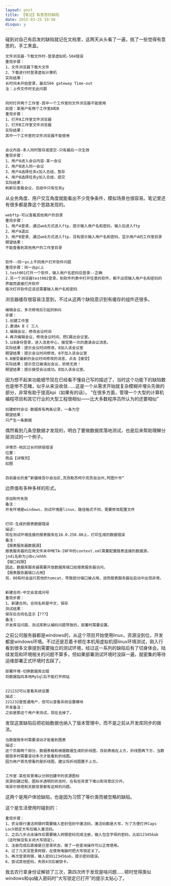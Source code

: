 ```yaml
---
layout: post
title: 【笔记】有意思的缺陷
date: 2015-03-25 19:58
disqus: y
---
```


碰到对自己有启发的缺陷就记在文档里，这两天从头看了一遍，挑了一些觉得有意思的，手工黑盒。

```
文件浏览器-下载文件时-登录虚拟机-504错误
重现步骤：
1、文件浏览器下载大文件
2、下载进行时登录虚拟计算机
实际结果：
长时间未开始登录，最后504 gateway Time-out
注：上传文件时无此问题


同时打开两个工作室-其中一个工作室的文件浏览器不能使用
前提：某用户有两个工作室A和B
重现步骤：
1、打开A工作室文件浏览器
2、打开B工作室文件浏览器
实际结果：
其中一个工作室的文件浏览器不能使用


会议内容-多人同时暂存或提交-只有最后一次生效
重现步骤：
1、用户A进入会议内容-某一会议
2、用户B进入同一会议
3、用户A选择任务x加入总结，暂存
4、用户B选择任务y加入总结，提交
实际结果：
刷新后查看会议，总结中只有任务y
```
从业务角度、用户交互角度就能看出不少竞争条件，模拟场景也很容易。笔记里还有很多都是靠这个思路发现的。


```
webftp-可以查看其他用户的目录
重现步骤：
1、用户A登录，通过web方式进入ftp，提示输入用户名和密码，输入后进入ftp
2、用户A退出
3、用户B登录，通过web方式进入ftp，没有提示输入用户名和密码，显示用户A的工作室目录
期望结果：
不能查看到其他用户的工作室目录


软件--同一pc上不同用户打开软件问题
重现步骤：同一台pc上
1.test001打开一个软件，输入用户名密码后登录--正确
2.另一个浏览器test002登录，到软件列表中打开任意的软件，都不出现输入用户名和密码的界面而直接打开软件
每次打开软件应该还需要输入用户名和密码
```
浏览器缓存很容易注意到，不过从这两个缺陷意识到有缓存的组件还很多。


```
编辑会议，多次修改后引起的BUG
步骤：
1.创建工作室
2.邀请A B C 三人
3.编辑会议，修改会议时间
4.再次编辑会议，修改会议时间，把C踢出会议室。
5.以B身份登录，进入消息中心，接受第一次的邀请会议消息。
实际结果：提示会议时间修改，B加入该会议室
期望结果：提示会议时间修改，B不加入该会议室
6.B接受最新的会议时间修改的消息，点击【接受】
实际结果：提示您已被请出会议，拒绝无效！
期望结果：提示接受会议成功。B加入该会议室。
```
因为想不起来功能细节现在已经看不懂自己写的描述了，当时这个功能下的缺陷数也是惨不忍睹，似乎从来没收敛……这是一个从需求开始就复杂模糊并埋头先做的部分，非常有助于提高kpi（如果有的话）。
“在很多方面，管理一个大型的计算机编程项目和其它行业的大型工程很相似——比大多数程序员所认为的还要相似”

```
创建即时会议-数据库有两条记录，一条为空
期望结果：
只产生一条数据
```
偶然看到几条空数据才发现的，明白了要做数据库落地测试，也是后来帮助理解分层测试的一个例子。



```
详情页-地区过长时排版错误
位置：
商品【详情页】
如图


目前最长的是”新疆维吾尔自治区,克孜勒苏柯尔克孜自治州,阿图什市“
```
边界值有多种多样的形式。


```
添加附件失败
备注： 
开发环境是windows，测试环境是linux，路径格式不同，需要修改配置文件


打印-生成的报表数据错误
描述:
现在测试环境连接的报表服务在10.0.250.80上，打印生成的数据错误
备注：
【报表服务器数据源】
报表服务器的应用文件夹中META-INF中的context.xml需要配置报表连接的数据源。
jndi名称为jdbc/ehhh
【端口权限】
因此，数据库服务器需要开放数据库端口给报表服务器访问。
【报表服务器端口占用】
另，80有时会运行其他的tomcat，导致部分端口被占用，进而报表服务器在启动中出现异常。


新建合同-中文会变成问号  
重现步骤：
1、新建合同，合同名称是中文，保存
测试结果：
保存后合同名显示【???】
备注：
开发库没问题，测试库默认编码问题导致的，部署时需要设置。
```
之前公司服务器都是windows的，从这个项目开始使用linux，资源没到位，开发都是windows环境。不过还是忍着卡顿在本机用虚拟机搭linux环境测试，刚入行看到很多文章提到需要独立的测试环境，经过这一系列的缺陷后有了切身体会。陆续发现和环境相关的问题不算多，但如果部署测试环境时没踩一遍，就密集的等待运维部署正式环境时去踩了。


```
部署环境-切换数据库出错
将数据指向本地MySql后不能打开网站


221232可以查看系统设置
描述：  
221232是普通用户，但可以查看系统设置模块
开发备注：
之前是那这个用户来测试，现在去掉了。
```
发现这类缺陷后把初始数据也纳入了版本管理中，而不是之前从开发库同步的做法。


```
当数据很多时需要滚动才能看到图表
描述：
这个页面两个部分，数据表格和根据数据生成的折线图，目前表格在上方，折线图再下方，当数据很多时需要滚动多次才能看到折线图。
因为用户首先想看的是折线图，建议将折线图置于上方。


工作室-某些背景难以分辨创建中的资源图标
资源创建过程，图标半透明的状态时，在有些背景下难以和背景区分开。
埃菲尔铁塔和天鹅背景都有这样的问题。
```
这两个是用户体验缺陷，也是因为习惯了等价类而被忽略的缺陷。


这个是生活使用时碰到的：
```
重现步骤：
1、农业银行激活网银时需要输入密封信封中激活码，激活码都是大写，为了方便打开Caps Lock锁定大写后输入激活码。
2、之后几步点击操作后需要输入网银密码完成注册，输入包含字母的密码，比如123456ab（这时候没有关闭大写锁定）。
3、注册完成后直接是已登录状态，做了一些查询操作可以正常使用。
4、过了几天没登录网银，在使用电脑时把大写锁定关了。
5、再次登录网银，输入密码123456ab，提示密码错误。
6、尝试其他密码，失败4次后被锁卡。
```
我去农行拿身份证解锁了三次，第四次终于发现是啥问题……顿时觉得类似windows和qq输入密码时“大写锁定已打开”的提示太贴心了。

